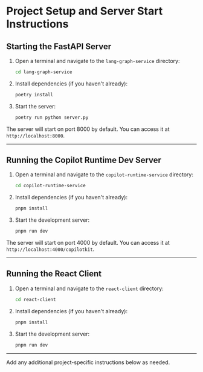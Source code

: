 # Project Setup and Server Start Instructions

## Starting the FastAPI Server

1. Open a terminal and navigate to the `lang-graph-service` directory:
   ```sh
   cd lang-graph-service
   ```
2. Install dependencies (if you haven't already):
   ```sh
   poetry install
   ```
3. Start the server:
   ```sh
   poetry run python server.py
   ```

The server will start on port 8000 by default. You can access it at `http://localhost:8000`.

---

## Running the Copilot Runtime Dev Server

1. Open a terminal and navigate to the `copilot-runtime-service` directory:
   ```sh
   cd copilot-runtime-service
   ```
2. Install dependencies (if you haven't already):
   ```sh
   pnpm install
   ```
3. Start the development server:
   ```sh
   pnpm run dev
   ```

The server will start on port 4000 by default. You can access it at `http://localhost:4000/copilotkit`.

---

## Running the React Client

1. Open a terminal and navigate to the `react-client` directory:
   ```sh
   cd react-client
   ```
2. Install dependencies (if you haven't already):
   ```sh
   pnpm install
   ```
3. Start the development server:
   ```sh
   pnpm run dev
   ```

---

Add any additional project-specific instructions below as needed.